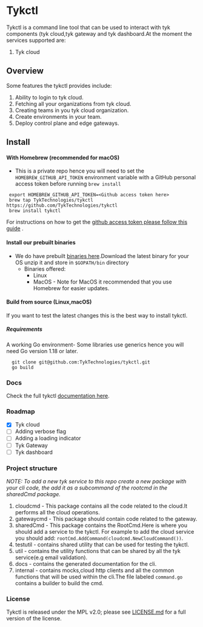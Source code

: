 # Tykctl

Tykctl is a command line tool that can be used to interact with tyk components (tyk cloud,tyk gateway and tyk
dashboard.At the moment the services supported are:

1. Tyk cloud

## Overview

Some features the tykctl provides include:

1. Ability to login to tyk cloud.
2. Fetching all your organizations from tyk cloud.
3. Creating teams in you tyk cloud organization.
4. Create environments in your team.
5. Deploy control plane and edge gateways.

## Install

#### With Homebrew (recommended for macOS)

- This is a private repo hence you will need to set the `HOMEBREW_GITHUB_API_TOKEN` environment variable with a GitHub
  personal access token before running `brew install`

 ```shell
  export HOMEBREW_GITHUB_API_TOKEN=<Github access token here>
  brew tap TykTechnologies/tykctl https://github.com/TykTechnologies/tykctl
  brew install tykctl 
  ```

For instructions on how to get
the [github access token please follow this guide](https://docs.github.com/en/authentication/keeping-your-account-and-data-secure/creating-a-personal-access-token)
.

#### Install our prebuilt binaries

- We do have prebuilt [ binaries here](https://github.com/TykTechnologies/tykctl/releases).Download the latest binary
  for your OS unzip it and store in `$GOPATH/bin` directory
    - Binaries offered:
        - Linux
        - MacOS - Note for MacOS it recommended that you use Homebrew for easier updates.

#### Build from source (Linux,macOS)

If you want to test the latest changes this is the best way to install tykctl.

##### Requirements

A working Go environment- Some libraries use generics hence you will need Go version 1.18 or later.

   ```
     git clone git@github.com:TykTechnologies/tykctl.git
     go build 
  ```

### Docs

Check the full tykctl [documentation here](./docs/tykctl.md).

### Roadmap

- [x] Tyk cloud
- [ ] Adding verbose flag
- [ ] Adding a loading indicator
- [ ] Tyk Gateway
- [ ] Tyk dashboard

### Project structure

*NOTE: To add a new tyk service to this repo create a new package with your cli code, the add it as a subcommand of the
rootcmd in the sharedCmd package.*

1. cloudcmd - This package contains all the code related to the cloud.It performs all the cloud operations.
2. gatewaycmd - This package should contain code related to the gateway.
3. sharedCmd - This package contains the RootCmd.Here is where you should add a service to the tykctl. For example to
   add
   the cloud service you should add:
   `rootCmd.AddCommand(cloudcmd.NewCloudCommand())`.
4. testutil - contains shared utility that can be used for testing the tykctl.
5. util - contains the utility functions that can be shared by all the tyk service(e.g email validation).
6. docs - contains the generated documentation for the cli.
7. internal - contains mocks,cloud http clients and all the common functions that will be used within the cli.The file
   labeled `command.go` contains a builder to build the cmd.

### License

Tykctl is released under the MPL v2.0; please see [LICENSE.md](./LICENSE) for a full version of the license.
